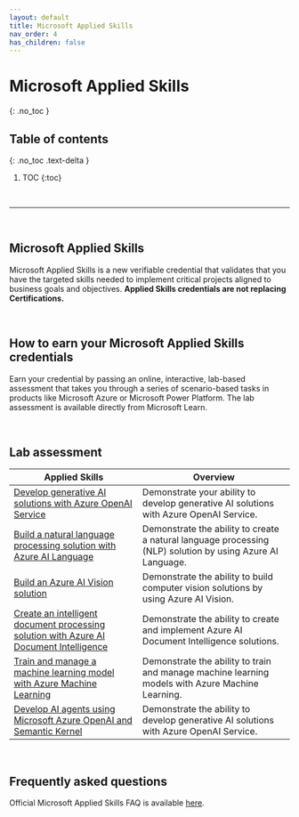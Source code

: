 ```yaml
---
layout: default
title: Microsoft Applied Skills
nav_order: 4
has_children: false
---
```


# Microsoft Applied Skills 
{: .no_toc }


## Table of contents
{: .no_toc .text-delta }

1. TOC
{:toc}

<br/>

---

<br/>

## Microsoft Applied Skills

Microsoft Applied Skills is a new verifiable credential that validates that you have the targeted skills needed to implement critical projects aligned to business goals and objectives. **Applied Skills credentials are not replacing Certifications.**

<br/>

## How to earn your Microsoft Applied Skills credentials

Earn your credential by passing an online, interactive, lab-based assessment that takes you through a series of scenario-based tasks in products like Microsoft Azure or Microsoft Power Platform. The lab assessment is available directly from Microsoft Learn.

<br/>

## Lab assessment 

| Applied Skills  | Overview | 
| --- | --- | 
| [Develop generative AI solutions with Azure OpenAI Service](https://learn.microsoft.com/en-us/credentials/applied-skills/develop-generative-ai-solutions-with-azure-openai-service/) | Demonstrate your ability to develop generative AI solutions with Azure OpenAI Service. |
| [Build a natural language processing solution with Azure AI Language](https://learn.microsoft.com/en-us/credentials/applied-skills/build-natural-language-solution-azure-ai/) | Demonstrate the ability to create a natural language processing (NLP) solution by using Azure AI Language.
| [Build an Azure AI Vision solution](https://learn.microsoft.com/en-us/credentials/applied-skills/build-azure-ai-vision-solution/) |  Demonstrate the ability to build computer vision solutions by using Azure AI Vision. |
| [Create an intelligent document processing solution with Azure AI Document Intelligence](https://learn.microsoft.com/en-us/credentials/applied-skills/create-intelligent-document-solution-azure-ai/) | Demonstrate the ability to create and implement Azure AI Document Intelligence solutions. |
| [Train and manage a machine learning model with Azure Machine Learning](https://learn.microsoft.com/en-us/credentials/applied-skills/train-and-deploy-a-machine-learning-model-with-azure-machine-learning/) | Demonstrate the ability to train and manage machine learning models with Azure Machine Learning. |
| [Develop AI agents using Microsoft Azure OpenAI and Semantic Kernel](https://learn.microsoft.com/en-us/credentials/applied-skills/develop-generative-ai-solutions-with-azure-openai-service/) |  Demonstrate the ability to develop generative AI solutions with Azure OpenAI Service. |





<br/>

## Frequently asked questions

Official Microsoft Applied Skills FAQ is available [here](https://learn.microsoft.com/en-us/credentials/support/applied-skills-faq).